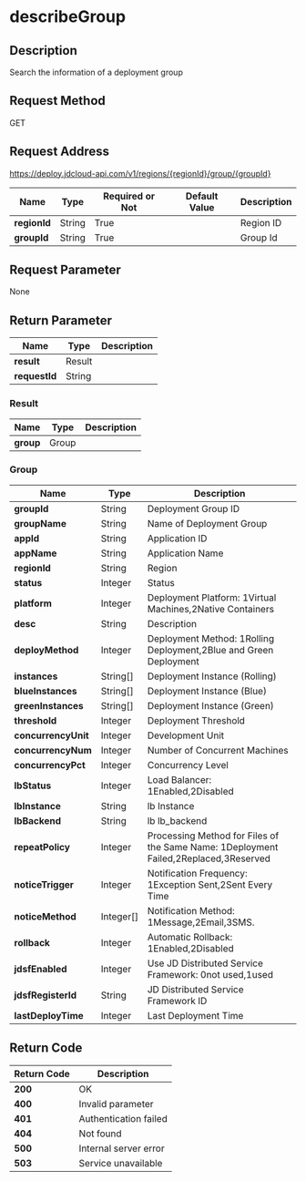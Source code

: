 # describeGroup


## Description
Search the information of a deployment group

## Request Method
GET

## Request Address
https://deploy.jdcloud-api.com/v1/regions/{regionId}/group/{groupId}

|Name|Type|Required or Not|Default Value|Description|
|---|---|---|---|---|
|**regionId**|String|True| |Region ID|
|**groupId**|String|True| |Group Id|

## Request Parameter
None


## Return Parameter
|Name|Type|Description|
|---|---|---|
|**result**|Result| |
|**requestId**|String| |

### Result
|Name|Type|Description|
|---|---|---|
|**group**|Group| |
### Group
|Name|Type|Description|
|---|---|---|
|**groupId**|String|Deployment Group ID|
|**groupName**|String|Name of Deployment Group|
|**appId**|String|Application ID|
|**appName**|String|Application Name|
|**regionId**|String|Region|
|**status**|Integer|Status|
|**platform**|Integer|Deployment Platform: 1Virtual Machines,2Native Containers|
|**desc**|String|Description|
|**deployMethod**|Integer|Deployment Method: 1Rolling Deployment,2Blue and Green Deployment|
|**instances**|String[]|Deployment Instance (Rolling)|
|**blueInstances**|String[]|Deployment Instance (Blue)|
|**greenInstances**|String[]|Deployment Instance (Green)|
|**threshold**|Integer|Deployment Threshold|
|**concurrencyUnit**|Integer|Development Unit|
|**concurrencyNum**|Integer|Number of Concurrent Machines|
|**concurrencyPct**|Integer|Concurrency Level|
|**lbStatus**|Integer|Load Balancer: 1Enabled,2Disabled|
|**lbInstance**|String|lb Instance|
|**lbBackend**|String|lb lb_backend|
|**repeatPolicy**|Integer|Processing Method for Files of the Same Name: 1Deployment Failed,2Replaced,3Reserved|
|**noticeTrigger**|Integer|Notification Frequency: 1Exception Sent,2Sent Every Time|
|**noticeMethod**|Integer[]|Notification Method: 1Message,2Email,3SMS.|
|**rollback**|Integer|Automatic Rollback: 1Enabled,2Disabled|
|**jdsfEnabled**|Integer|Use JD Distributed Service Framework: 0not used,1used|
|**jdsfRegisterId**|String|JD Distributed Service Framework ID|
|**lastDeployTime**|Integer|Last Deployment Time|

## Return Code
|Return Code|Description|
|---|---|
|**200**|OK|
|**400**|Invalid parameter|
|**401**|Authentication failed|
|**404**|Not found|
|**500**|Internal server error|
|**503**|Service unavailable|
